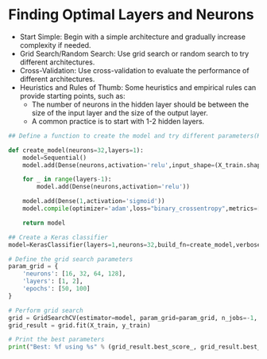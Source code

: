 # Finding Optimal Layers and Neurons

* Start Simple: Begin with a simple architecture and gradually increase complexity if needed.
* Grid Search/Random Search: Use grid search or random search to try different architectures.
* Cross-Validation: Use cross-validation to evaluate the performance of different architectures.
* Heuristics and Rules of Thumb: Some heuristics and empirical rules can provide starting points, such as:
  * The number of neurons in the hidden layer should be between the size of the input layer and the size of the output layer.
  * A common practice is to start with 1-2 hidden layers.

```python
## Define a function to create the model and try different parameters(KerasClassifier)

def create_model(neurons=32,layers=1):
    model=Sequential()
    model.add(Dense(neurons,activation='relu',input_shape=(X_train.shape[1],)))

    for _ in range(layers-1):
        model.add(Dense(neurons,activation='relu'))

    model.add(Dense(1,activation='sigmoid'))
    model.compile(optimizer='adam',loss="binary_crossentropy",metrics=['accuracy'])

    return model

## Create a Keras classifier
model=KerasClassifier(layers=1,neurons=32,build_fn=create_model,verbose=1)

# Define the grid search parameters
param_grid = {
    'neurons': [16, 32, 64, 128],
    'layers': [1, 2],
    'epochs': [50, 100]
}

# Perform grid search
grid = GridSearchCV(estimator=model, param_grid=param_grid, n_jobs=-1, cv=3,verbose=1)
grid_result = grid.fit(X_train, y_train)

# Print the best parameters
print("Best: %f using %s" % (grid_result.best_score_, grid_result.best_params_))
```
